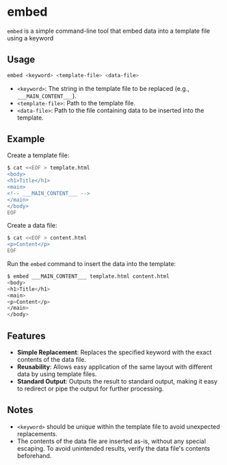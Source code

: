 # embed

`embed` is a simple command-line tool that embed data into a template file using a keyword

## Usage

```sh
embed <keyword> <template-file> <data-file>
```

- `<keyword>`: The string in the template file to be replaced (e.g., `___MAIN_CONTENT___`).
- `<template-file>`: Path to the template file.
- `<data-file>`: Path to the file containing data to be inserted into the template.


## Example

Create a template file:

```sh
$ cat <<EOF > template.html
<body>
<h1>Title</h1>
<main>
<!-- ___MAIN_CONTENT___ -->
</main>
</body>
EOF
```

Create a data file:

```sh
$ cat <<EOF > content.html
<p>Content</p>
EOF
```

Run the `embed` command to insert the data into the template:

```sh
$ embed ___MAIN_CONTENT___ template.html content.html
<body>
<h1>Title</h1>
<main>
<p>Content</p>
</main>
</body>
```


## Features

- **Simple Replacement**: Replaces the specified keyword with the exact contents of the data file.
- **Reusability**: Allows easy application of the same layout with different data by using template files.
- **Standard Output**: Outputs the result to standard output, making it easy to redirect or pipe the output for further processing.


## Notes

- `<keyword>` should be unique within the template file to avoid unexpected replacements.
- The contents of the data file are inserted as-is, without any special escaping. To avoid unintended results, verify the data file's contents beforehand.
